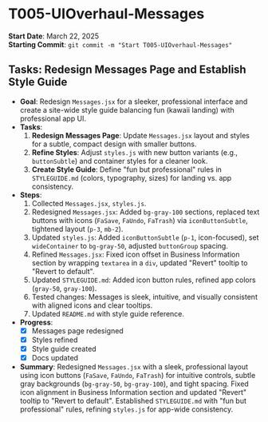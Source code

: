 # T005-UIOverhaul-Messages

**Start Date**: March 22, 2025  
**Starting Commit**: `git commit -m "Start T005-UIOverhaul-Messages"`

## Tasks: Redesign Messages Page and Establish Style Guide

- **Goal**: Redesign `Messages.jsx` for a sleeker, professional interface and create a site-wide style guide balancing fun (kawaii landing) with professional app UI.
- **Tasks**:
  1. **Redesign Messages Page**: Update `Messages.jsx` layout and styles for a subtle, compact design with smaller buttons.
  2. **Refine Styles**: Adjust `styles.js` with new button variants (e.g., `buttonSubtle`) and container styles for a cleaner look.
  3. **Create Style Guide**: Define "fun but professional" rules in `STYLEGUIDE.md` (colors, typography, sizes) for landing vs. app consistency.
- **Steps**:
  1. Collected `Messages.jsx`, `styles.js`.
  2. Redesigned `Messages.jsx`: Added `bg-gray-100` sections, replaced text buttons with icons (`FaSave`, `FaUndo`, `FaTrash`) via `iconButtonSubtle`, tightened layout (`p-3`, `mb-2`).
  3. Updated `styles.js`: Added `iconButtonSubtle` (`p-1`, icon-focused), set `wideContainer` to `bg-gray-50`, adjusted `buttonGroup` spacing.
  4. Refined `Messages.jsx`: Fixed icon offset in Business Information section by wrapping `textarea` in a `div`, updated "Revert" tooltip to "Revert to default".
  5. Updated `STYLEGUIDE.md`: Added icon button rules, refined app colors (`gray-50`, `gray-100`).
  6. Tested changes: Messages is sleek, intuitive, and visually consistent with aligned icons and clear tooltips.
  7. Updated `README.md` with style guide reference.
- **Progress**:
  - [x] Messages page redesigned
  - [x] Styles refined
  - [x] Style guide created
  - [x] Docs updated
- **Summary**: Redesigned `Messages.jsx` with a sleek, professional layout using icon buttons (`FaSave`, `FaUndo`, `FaTrash`) for intuitive controls, subtle gray backgrounds (`bg-gray-50`, `bg-gray-100`), and tight spacing. Fixed icon alignment in Business Information section and updated "Revert" tooltip to "Revert to default". Established `STYLEGUIDE.md` with "fun but professional" rules, refining `styles.js` for app-wide consistency.
